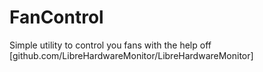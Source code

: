 # FanControl

Simple utility to control you fans with the help off [github.com/LibreHardwareMonitor/LibreHardwareMonitor]

